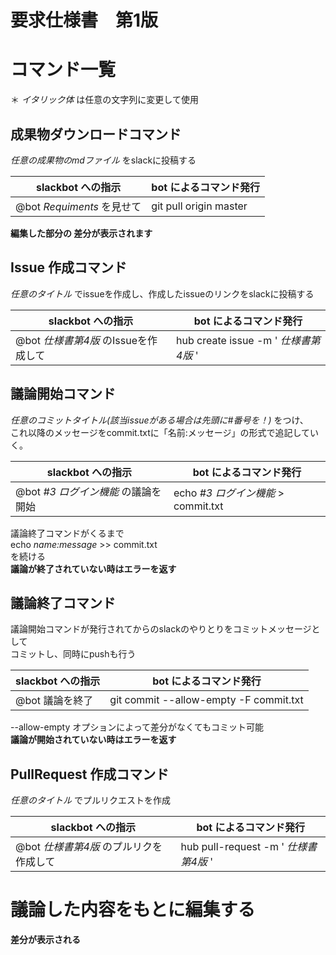 # 要求仕様書　第1版


# コマンド一覧  
＊ _イタリック体_ は任意の文字列に変更して使用  

## 成果物ダウンロードコマンド

_任意の成果物のmdファイル_ をslackに投稿する  

| slackbot への指示 | bot によるコマンド発行  |
| --- | --- |
| @bot _Requiments_ を見せて |  git pull origin master |  

**編集した部分の
差分が表示されます**


## Issue 作成コマンド  

 _任意のタイトル_ でissueを作成し、作成したissueのリンクをslackに投稿する

| slackbot への指示 | bot によるコマンド発行  |
| --- | --- |
| @bot _仕様書第4版_ のIssueを作成して |  hub create issue -m ' _仕様書第4版_ ' |

## 議論開始コマンド  

_任意のコミットタイトル(該当issueがある場合は先頭に#番号を！)_ をつけ、  
これ以降のメッセージをcommit.txtに「名前:メッセージ」の形式で追記していく。

| slackbot への指示 | bot によるコマンド発行  |
| --- | --- |
| @bot _#3 ログイン機能_ の議論を開始 |  echo _#3 ログイン機能_ > commit.txt |

議論終了コマンドがくるまで  
echo _name:message_ >> commit.txt  
を続ける  
**議論が終了されていない時はエラーを返す**


## 議論終了コマンド
議論開始コマンドが発行されてからのslackのやりとりをコミットメッセージとして  
コミットし、同時にpushも行う  

| slackbot への指示 | bot によるコマンド発行  |
| --- | --- |
| @bot 議論を終了 | git commit --allow-empty -F commit.txt |

--allow-empty オプションによって差分がなくてもコミット可能  
**議論が開始されていない時はエラーを返す**

## PullRequest 作成コマンド  

_任意のタイトル_ でプルリクエストを作成

| slackbot への指示 | bot によるコマンド発行  |
| --- | --- |
| @bot _仕様書第4版_ のプルリクを作成して | hub pull-request -m ' _仕様書第4版_ ' |


# 議論した内容をもとに編集する
**差分が表示される**